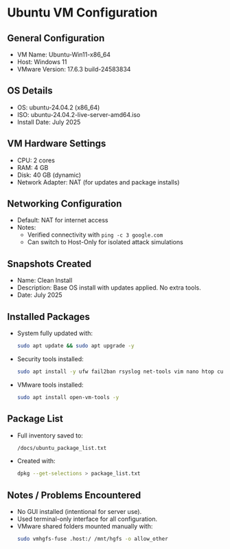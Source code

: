 # Ubuntu VM Configuration

## General Configuration
- VM Name: Ubuntu-Win11-x86_64
- Host: Windows 11
- VMware Version: 17.6.3 build-24583834

## OS Details
- OS: ubuntu-24.04.2 (x86_64)
- ISO: ubuntu-24.04.2-live-server-amd64.iso
- Install Date: July 2025

## VM Hardware Settings
- CPU: 2 cores
- RAM: 4 GB
- Disk: 40 GB (dynamic)
- Network Adapter: NAT (for updates and package installs)

## Networking Configuration
- Default: NAT for internet access
- Notes: 
  - Verified connectivity with `ping -c 3 google.com`
  - Can switch to Host-Only for isolated attack simulations

## Snapshots Created
- Name: Clean Install
- Description: Base OS install with updates applied. No extra tools.
- Date: July 2025

## Installed Packages
- System fully updated with:
  ```bash
  sudo apt update && sudo apt upgrade -y
- Security tools installed:
  ```bash
  sudo apt install -y ufw fail2ban rsyslog net-tools vim nano htop curl wget
- VMware tools installed:
  ```bash
  sudo apt install open-vm-tools -y

## Package List
- Full inventory saved to:
  ```bash
  /docs/ubuntu_package_list.txt
- Created with:
  ```bash
  dpkg --get-selections > package_list.txt

## Notes / Problems Encountered
- No GUI installed (intentional for server use).
- Used terminal-only interface for all configuration.
- VMware shared folders mounted manually with:
  ```bash
  sudo vmhgfs-fuse .host:/ /mnt/hgfs -o allow_other
